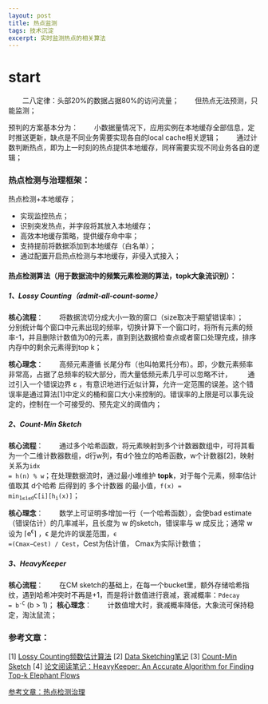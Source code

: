 ```yaml
---
layout: post
title: 热点监测
tags: 技术沉淀
excerpt: 实时监测热点的相关算法
---
```


# start

&emsp;&emsp;二八定律：头部20%的数据占据80%的访问流量；
&emsp;&emsp;但热点无法预测，只能监测；

预判的方案基本分为：
&emsp;&emsp;小数据量情况下，应用实例在本地缓存全部信息，定时推送更新，缺点是不同业务需要实现各自的local cache相关逻辑；
&emsp;&emsp;通过计数判断热点，即为上一时刻的热点提供本地缓存，同样需要实现不同业务各自的逻辑；

### 热点检测与治理框架：
热点检测+本地缓存；
- 实现监控热点；
- 识别突发热点，并字段将其放入本地缓存；
- 高效本地缓存策略，提供缓存命中率；
- 支持提前将数据添加到本地缓存（白名单）；
- 通过配置开启热点检测与本地缓存，非侵入式接入；

#### 热点检测算法（用于数据流中的频繁元素检测的算法，topk大象流识别）：
##### 1、Lossy Counting（admit-all-count-some）
**核心流程**：
&emsp;&emsp;将数据流切分成大小一致的窗口（size取决于期望错误率）；
&emsp;&emsp;分别统计每个窗口中元素出现的频率，切换计算下一个窗口时，将所有元素的频率-1，并且删除计数值为0的元素，直到到达数据检查点或者窗口处理完成，排序内存中的剩余元素得到top k；

**核心理念**：
&emsp;&emsp;高频元素遵循 长尾分布（也叫帕累托分布）。即，少数元素频率非常高，占据了总频率的较大部分，而大量低频元素几乎可以忽略不计，
&emsp;&emsp;通过引入一个错误边界 ε ，有意识地进行近似计算，允许一定范围的误差。这个错误率是通过算法[1]中定义的桶和窗口大小来控制的。错误率的上限是可以事先设定的，控制在一个可接受的、预先定义的阈值内；

##### 2、Count-Min Sketch
**核心流程**：
&emsp;&emsp;通过多个哈希函数，将元素映射到多个计数器数组中，可将其看为一个二维计数器数组，d行w列，有d个独立的哈希函数，w个计数器[2]，映射关系为<code>idx = h(n) % w</code>；在处理数据流时，通过最小堆维护 **topk**，对于每个元素，频率估计值取其 d个哈希 后得到的 多个计数器 的最小值，<code>f(x) = min<sub>1≤i≤d</sub>C[i][h<sub>i</sub>(x)]</code>；

**核心理念**：
&emsp;&emsp;数学上可证明多增加一行（一个哈希函数），会使bad estimate（错误估计）的几率减半，且长度为 w 的sketch，错误率与 w 成反比；通常 w 设为 ⌈e<sup>ϵ</sup>⌉ ，ϵ 是允许的误差范围，<code>ϵ =(Cmax−Cest) / Cest</code>，Cest为估计值， Cmax为实际计数值；

##### 3、HeavyKeeper
**核心流程**：
&emsp;&emsp;在CM sketch的基础上，在每一个bucket里，额外存储哈希指纹，遇到哈希冲突时不再是+1，而是将计数值进行衰减，衰减概率：<code>Pdecay = b<sup>-C</sup></code> (b > 1)；
**核心理念**：
&emsp;&emsp;计数值增大时，衰减概率降低，大象流可保持稳定，淘汰鼠流；


### 参考文章：
[1] [Lossy Counting频数估计算法](https://shixiaogang.com/sketches/lossy-counting/)
[2] [Data Sketching笔记](https://longaspire.github.io/blog/Data%20Sketching%E7%AC%94%E8%AE%B0/#Count-Min-Sketch)
[3] [Count-Min Sketch](https://zhuanlan.zhihu.com/p/84688298)
[4] [论文阅读笔记：HeavyKeeper: An Accurate Algorithm for Finding Top-k Elephant Flows](https://zhuanlan.zhihu.com/p/653797371)

[参考文章：热点检测治理](https://mp.weixin.qq.com/s/C8CI-1DDiQ4BC_LaMaeDBg)